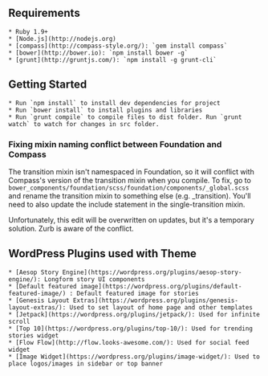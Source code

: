 ## Requirements

    * Ruby 1.9+
    * [Node.js](http://nodejs.org)
    * [compass](http://compass-style.org/): `gem install compass`
    * [bower](http://bower.io): `npm install bower -g`
    * [grunt](http://gruntjs.com/): `npm install -g grunt-cli`

## Getting Started

    * Run `npm install` to install dev dependencies for project
    * Run `bower install` to install plugins and libraries
    * Run `grunt compile` to compile files to dist folder. Run `grunt watch` to watch for changes in src folder.

### Fixing mixin naming conflict between Foundation and Compass

The transition mixin isn't namespaced in Foundation, so it will conflict with Compass's version of the transition mixin when you compile. To fix, go to `bower_components/foundation/scss/foundation/components/_global.scss` and rename the transition mixin to something else (e.g. _transition). You'll need to also update the include statement in the single-transition mixin. 

Unfortunately, this edit will be overwritten on updates, but it's a temporary solution. Zurb is aware of the conflict.

## WordPress Plugins used with Theme

    * [Aesop Story Engine](https://wordpress.org/plugins/aesop-story-engine/): Longform story UI components
    * [Default featured image](https://wordpress.org/plugins/default-featured-image/) : Default featured image for stories
    * [Genesis Layout Extras](https://wordpress.org/plugins/genesis-layout-extras/): Used to set layout of home page and other templates
    * [Jetpack](https://wordpress.org/plugins/jetpack/): Used for infinite scroll
    * [Top 10](https://wordpress.org/plugins/top-10/): Used for trending stories widget
    * [Flow Flow](http://flow.looks-awesome.com/): Used for social feed widget 
    * [Image Widget](https://wordpress.org/plugins/image-widget/): Used to place logos/images in sidebar or top banner
